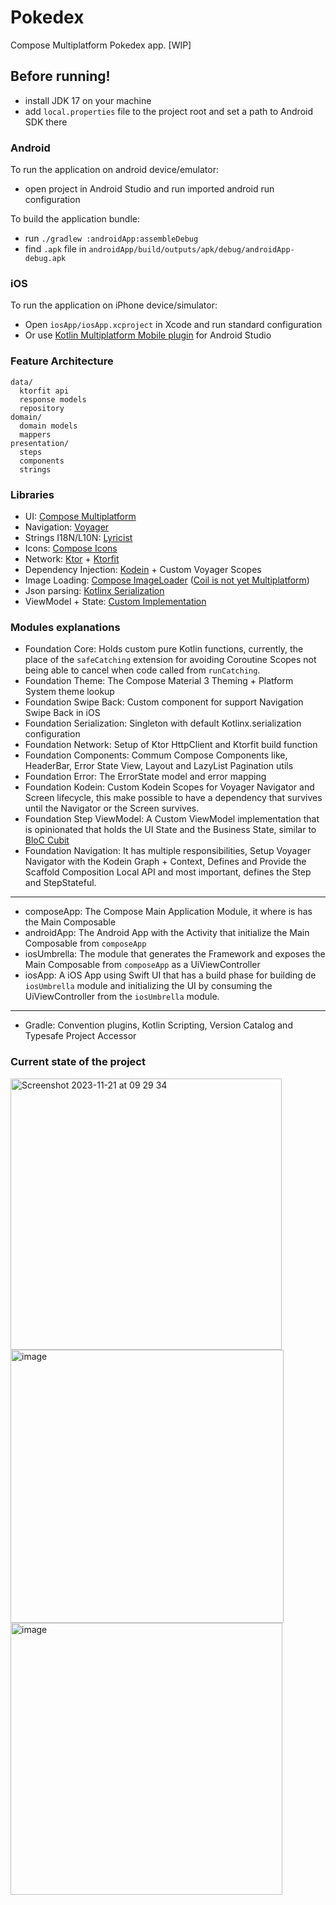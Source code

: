 # Pokedex

Compose Multiplatform Pokedex app. [WIP]

## Before running!
 - install JDK 17 on your machine
 - add `local.properties` file to the project root and set a path to Android SDK there

### Android
To run the application on android device/emulator:  
 - open project in Android Studio and run imported android run configuration

To build the application bundle:
 - run `./gradlew :androidApp:assembleDebug`
 - find `.apk` file in `androidApp/build/outputs/apk/debug/androidApp-debug.apk`

### iOS
To run the application on iPhone device/simulator:
 - Open `iosApp/iosApp.xcproject` in Xcode and run standard configuration
 - Or use [Kotlin Multiplatform Mobile plugin](https://plugins.jetbrains.com/plugin/14936-kotlin-multiplatform-mobile) for Android Studio

### Feature Architecture

```
data/
  ktorfit api
  response models
  repository
domain/
  domain models
  mappers
presentation/
  steps
  components
  strings
```

### Libraries

- UI: [Compose Multiplatform](https://github.com/JetBrains/compose-multiplatform)
- Navigation: [Voyager](https://github.com/adrielcafe/voyager/)
- Strings I18N/L10N: [Lyricist](https://github.com/adrielcafe/lyricist/)
- Icons: [Compose Icons](https://github.com/DevSrSouza/compose-icons)
- Network: [Ktor](https://github.com/ktorio/ktor) + [Ktorfit](https://github.com/Foso/Ktorfit)
- Dependency Injection: [Kodein](https://github.com/kosi-libs/Kodein) + Custom Voyager Scopes
- Image Loading: [Compose ImageLoader](https://github.com/qdsfdhvh/compose-imageloader) ([Coil is not yet Multiplatform](https://github.com/coil-kt/coil/issues/842))
- Json parsing: [Kotlinx Serialization](https://github.com/Kotlin/kotlinx.serialization)
- ViewModel + State: [Custom Implementation](https://github.com/DevSrSouza/pokedex-compose-multiplatform/tree/main/foundation/step-view-model/src/commonMain/kotlin/dev.srsouza.pokedex.foundation.stepviewmodel)

### Modules explanations

- Foundation Core: Holds custom pure Kotlin functions, currently, the place of the `safeCatching` extension for avoiding Coroutine Scopes not being able to cancel when code called from `runCatching`.
- Foundation Theme: The Compose Material 3 Theming + Platform System theme lookup
- Foundation Swipe Back: Custom component for support Navigation Swipe Back in iOS
- Foundation Serialization: Singleton with default Kotlinx.serialization configuration
- Foundation Network: Setup of Ktor HttpClient and Ktorfit build function
- Foundation Components: Commum Compose Components like, HeaderBar, Error State View, Layout and LazyList Pagination utils
- Foundation Error: The ErrorState model and error mapping
- Foundation Kodein: Custom Kodein Scopes for Voyager Navigator and Screen lifecycle, this make possible to have a dependency that survives until the Navigator or the Screen survives.
- Foundation Step ViewModel: A Custom ViewModel implementation that is opinionated that holds the UI State and the Business State, similar to [BloC Cubit](https://bloclibrary.dev/#/coreconcepts?id=cubit)
- Foundation Navigation: It has multiple responsibilities, Setup Voyager Navigator with the Kodein Graph + Context, Defines and Provide the Scaffold Composition Local API and most important, defines the Step and StepStateful.
- ---
- composeApp: The Compose Main Application Module, it where is has the Main Composable
- androidApp: The Android App with the Activity that initialize the Main Composable from `composeApp`
- iosUmbrella: The module that generates the Framework and exposes the Main Composable from `composeApp` as a UiViewController
- iosApp: A iOS App using Swift UI that has a build phase for building de `iosUmbrella` module and initializing the UI by consuming the UiViewController from the `iosUmbrella` module.
- ---
- Gradle: Convention plugins, Kotlin Scripting, Version Catalog and Typesafe Project Accessor


### Current state of the project

<img width="434" alt="Screenshot 2023-11-21 at 09 29 34" src="https://github.com/DevSrSouza/pokedex-compose-multiplatform/assets/29736164/0654b187-ea0f-4f31-97be-8445d24e8325">

<img width="437" alt="image" src="https://github.com/DevSrSouza/pokedex-compose-multiplatform/assets/29736164/52c3517e-a040-46f6-ac81-652a96cc4060">

<img width="435" alt="image" src="https://github.com/DevSrSouza/pokedex-compose-multiplatform/assets/29736164/e18f8653-90c2-4457-86cb-b3605accd364">


